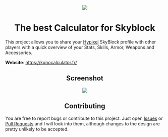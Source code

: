 
<p align="center"><img src="https://imgur.com/3GS3gVs.png"></p>
<h1 align="center">The best Calculator for Skyblock</h1>

This project allows you to share your <a href="https://hypixel.net//">Hypixel</a> SkyBlock profile with other players with a quick overview of your Stats, Skills, Armor, Weapons and Accessories.

**Website**: https://konocalculator.fr/

<h2 align="center">Screenshot</h1>

<p align="center"><img src="https://imgur.com/V0t8fDn.png"></p>

<h2 align="center">Contributing</h1>

You are free to report bugs or contribute to this project. Just open <a href="../../issues">Issues</a> or <a href="../../pulls">Pull Requests</a> and I will look into them, although changes to the design are pretty unlikely to be accepted.

